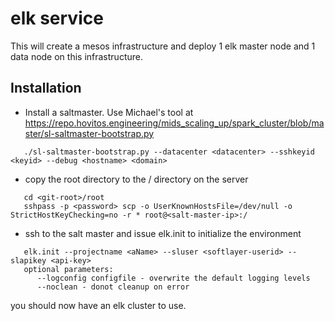 # elk service

This will create a mesos infrastructure and deploy 1 elk master node and 1 data node on this infrastructure.

## Installation

* Install a saltmaster. Use Michael's tool at https://repo.hovitos.engineering/mids_scaling_up/spark_cluster/blob/master/sl-saltmaster-bootstrap.py

```
   ./sl-saltmaster-bootstrap.py --datacenter <datacenter> --sshkeyid <keyid> --debug <hostname> <domain>
```

* copy the root directory to the / directory on the server

```
   cd <git-root>/root
   sshpass -p <password> scp -o UserKnownHostsFile=/dev/null -o StrictHostKeyChecking=no -r * root@<salt-master-ip>:/
```

* ssh to the salt master and issue elk.init to initialize the environment

```
   elk.init --projectname <aName> --sluser <softlayer-userid> --slapikey <api-key> 
   optional parameters:
      --logconfig configfile - overwrite the default logging levels
      --noclean - donot cleanup on error
```

you should now have an elk cluster to use.
